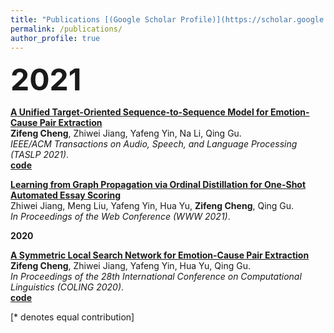 ```yaml
---
title: "Publications [(Google Scholar Profile)](https://scholar.google.com.hk/citations?user=msx09eYAAAAJ&hl=zh-CN)"
permalink: /publications/
author_profile: true
---
```


<p><b><font size="20">2021</font></b></p>

<b>[A Unified Target-Oriented Sequence-to-Sequence Model for Emotion-Cause Pair Extraction](https://ieeexplore.ieee.org/document/9511845)</b> <br>
<b>Zifeng Cheng</b>, Zhiwei Jiang, Yafeng Yin, Na Li, Qing Gu.<br>
<i>IEEE/ACM Transactions on Audio, Speech, and Language Processing (TASLP 2021)</i>.<br>
<b>[code](https://github.com/zifengcheng/UTOS)</b><br>

<b>[Learning from Graph Propagation via Ordinal Distillation for One-Shot Automated Essay Scoring](https://dl.acm.org/doi/10.1145/3442381.3450017)</b> <br>
Zhiwei Jiang, Meng Liu, Yafeng Yin, Hua Yu, <b>Zifeng Cheng</b>, Qing Gu.<br>
<i>In Proceedings of the Web Conference (WWW 2021)</i>.

<b>2020</b><br>

<b>[A Symmetric Local Search Network for Emotion-Cause Pair Extraction](https://www.aclweb.org/anthology/2020.coling-main.12/)</b> <br>
<b>Zifeng Cheng</b>, Zhiwei Jiang, Yafeng Yin, Hua Yu, Qing Gu.<br>
<i>In Proceedings of the 28th International Conference on Computational Linguistics (COLING 2020)</i>.<br>
<b>[code](https://github.com/bigorange-Petrichor/SLSN)</b><br>







[\* denotes equal contribution]
